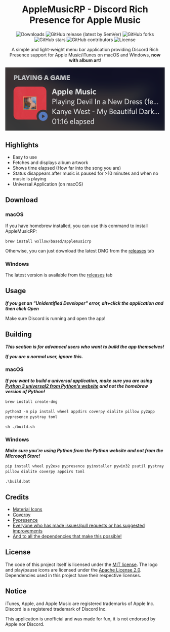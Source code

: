 <div align="center">

# AppleMusicRP - Discord Rich Presence for Apple Music

![Downloads](https://img.shields.io/github/downloads/wxllow/applemusicrp/total) ![GitHub release (latest by SemVer)](https://img.shields.io/github/downloads/wxllow/applemusicrp/latest/total) ![GitHub forks](https://img.shields.io/github/forks/wxllow/applemusicrp) ![GitHub stars](https://img.shields.io/github/stars/wxllow/applemusicrp)  ![GitHub contributors](https://img.shields.io/github/contributors/wxllow/applemusicrp) ![License](https://img.shields.io/github/license/wxllow/applemusicrp) 

A simple and light-weight menu bar application providing Discord Rich Presence support for Apple Music/iTunes on macOS and Windows, **now with album art**!

![Screenshot](screenshots/screenshot.png)

</div>

## Highlights

- Easy to use
- Fetches and displays album artwork
- Shows time elapsed (How far into the song you are)
- Status disappears after music is paused for >10 minutes and when no music is playing
- Universal Application (on macOS)

## Download

### macOS
 
If you have homebrew installed, you can use this command to install AppleMusicRP:

`brew install wxllow/based/applemusicrp`

Otherwise, you can just download the latest DMG from the [releases](https://github.com/wxllow/applemusicrp/releases) tab

### Windows

The latest version is available from the [releases](https://github.com/wxllow/applemusicrp/releases) tab

## Usage

***If you get an "Unidentified Developer" error, alt+click the application and then click Open***

Make sure Discord is running and open the app!

## Building

***This section is for advanced users who want to build the app themselves!***

***If you are a normal user, ignore this.***

### macOS

***If you want to build a universal application, make sure you are using [Python 3 universal2 from Python's website](https://www.python.org/downloads/macos/) and not the homebrew version of Python!***

`brew install create-dmg`

`python3 -m pip install wheel appdirs coverpy dialite pillow py2app pypresence pystray toml`

`sh ./build.sh`

### Windows

***Make sure you're using Python from the Python website and not from the Microsoft Store!***

`pip install wheel py2exe pypresence pyinstaller pywin32 psutil pystray pillow dialite coverpy appdirs toml`

`.\build.bat`
  
## Credits

- [Material Icons](https://fonts.google.com/icons)
- [Coverpy](https://github.com/matteing/coverpy)
- [Pypresence](https://qwertyquerty.github.io/pypresence/html/index.html)
- [Everyone who has made issues/pull requests or has suggested improvements](https://github.com/wxllow/applemusicrp/issues)
- [And to all the dependencies that make this possible!](https://github.com/wxllow/applemusicrp/network/dependencies)

## License

The code of this project itself is licensed under the [MIT license](LICENSE). The logo and play/pause icons are licensed under the [Apache License 2.0](https://github.com/google/material-design-icons/blob/master/LICENSE). Dependencies used in this project have their respective licenses.

## Notice

iTunes, Apple, and Apple Music are registered trademarks of Apple Inc.
Discord is a registered trademark of Discord Inc.

This application is unofficial and was made for fun, it is not endorsed by Apple nor Discord.
